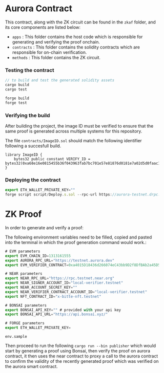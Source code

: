 # Aurora Contract

This contract, along with the ZK circuit can be found in the `zkaf` folder, and its core components are listed below:

- `apps` : This folder contains the host code which is responsible for generating and verifying the proof onchain.
- `contracts` : This folder contains the solidity contracts which are responsible for on-chain verification.
- `methods` : This folder contains the ZK circuit.

### Testing the contract

```jsx
// to build and test the generated solidity assets
cargo build
cargo test

forge build
forge test
```

### Verifying the build

After building the project, the image ID must be verified to ensure that the same proof is generated across multiple systems for this repository.

The file `contracts/ImageID.sol` should match the following identifier following a succesfull build.

```solidity
library ImageID {
    bytes32 public constant VERIFY_ID = bytes32(0xa68e16e0815455b36f043963fab7bc701e57e81876d0181e7a02d5d0faac1b23);
}
```

### Deploying the contract

```jsx
export ETH_WALLET_PRIVATE_KEY=""
forge script script/Deploy.s.sol --rpc-url https://aurora-testnet.drpc.org --broadcast --legacy
```

# ZK Proof

In order to generate and verify a proof:

The following environment variables need to be filled, copied and pasted into the terminal in which the proof generation command would work.:

```jsx
# EVM parameters
export EVM_CHAIN_ID=1313161555
export AURORA_RPC_URL="https://testnet.aurora.dev"
export EVM_VERIFIER_CONTRACT=0xa4015D18436d266074eC43bb9D2f8DfBAb2a45D5

# NEAR parameters
export NEAR_RPC_URL="https://rpc.testnet.near.org"
export NEAR_SIGNER_ACCOUNT_ID="local-verifier.testnet"
export NEAR_ACCOUNT_SECRET_KEY=""
export NEAR_VERIFIER_CONTRACT_ACCOUNT_ID="local-verifier.testnet"
export NFT_CONTRACT_ID="x-bitte-nft.testnet"

# BONSAI parameters
export BONSAI_API_KEY="" # provided with your api key
export BONSAI_API_URL="https://api.bonsai.xyz/"

# FORGE parameters
export ETH_WALLET_PRIVATE_KEY=
```

`env.sample`

Then proceed to run the following `cargo run --bin publisher` which would start by generating a proof using Bonsai, then verify the proof on aurora contract, it then uses the near contract to proxy a call to the aurora contract to confirm the validity of the recently generated proof which was verified on the aurora smart contract.
